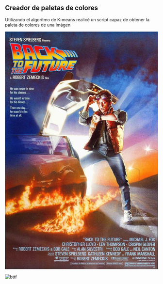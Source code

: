 ## Creador de paletas de colores

Utilizando el algorítmo de K-means realicé un script capaz de obtener la paleta de colores de una imágen

![bttf-img](https://raw.githubusercontent.com/correaluccio/color-palette/093668955d1a5b8e62c92d75ed78f749dd79ff03/bttf.jpg)

![bttf](https://github.com/correaluccio/color-palette/assets/81541552/284eda62-03a6-42c4-aced-dc1aca68abbb)
